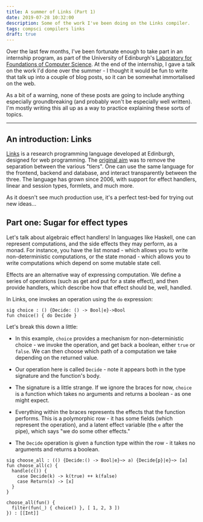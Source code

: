 ```yaml
---
title: A summer of Links (Part 1)
date: 2019-07-28 10:32:00
description: Some of the work I've been doing on the Links compiler.
tags: compsci compilers links
draft: true
---
```


Over the last few months, I've been fortunate enough to take part in an internship program, as part of the University of
Edinburgh's [Laboratory for Foundations of Computer Science][lfcs]. At the end of the internship, I gave a talk on the
work I'd done over the summer - I thought it would be fun to write that talk up into a couple of blog posts, so it can
be somewhat immortalised on the web.

As a bit of a warning, none of these posts are going to include anything especially groundbreaking (and probably won't
be especially well written). I'm mostly writing this all up as a way to practice explaining these sorts of topics.

---

## An introduction: Links

[Links][links] is a research programming language developed at Edinburgh, designed for web programming. The [original
aim][without-tiers] was to remove the separation between the various "tiers". One can use the same language for the
frontend, backend and database, and interact transparently between the three. The language has grown since 2006, with
support for effect handlers, linear and session types, formlets, and much more.

As it doesn't see much production use, it's a perfect test-bed for trying out new ideas...

## Part one: Sugar for effect types
Let's talk about algebraic effect handlers! In languages like Haskell, one can represent computations, and the side
effects they may perform, as a monad. For instance, you have the list monad - which allows you to write
non-deterministic computations, or the state monad - which allows you to write computations which depend on some mutable
state cell.

Effects are an alternative way of expressing computation. We define a series of operations (such as get and put for a
state effect), and then provide handlers, which describe how that effect should be, well, handled.

In Links, one invokes an operation using the `do` expression:

```links
sig choice : () {Decide: () -> Bool|e}->Bool
fun choice() { do Decide }
```

Let's break this down a little:

 - In this example, `choice` provides a mechanism for non-deterministic choice - we invoke the operation, and get back a
   boolean, either `true` or `false`. We can then choose which path of a computation we take depending on the returned
   value.

 - Our operation here is called `Decide` - note it appears both in the type signature and the function's body.

 - The signature is a little strange. If we ignore the braces for now, `choice` is a function which takes no arguments
   and returns a boolean - as one might expect.

 - Everything within the braces represents the effects that the function performs. This is a polymorphic row - it has
   some fields (which represent the operation), and a latent effect variable (the `e` after the pipe), which says "we do
   some other effects."

 - The `Decide` operation is given a function type within the row - it takes no arguments and returns a boolean.

```links
sig choose_all : (() {Decide:() -> Bool|e}~> a) {Decide{p}|e}~> [a]
fun choose_all(c) {
  handle(c()) {
    case Decide(k) -> k(true) ++ k(false)
    case Return(x) -> [x]
  }
}

choose_all(fun() {
  filter(fun(_) { choice() }, [ 1, 2, 3 ])
}) : [[Int]]
```


[lfcs]: http://wcms.inf.ed.ac.uk/lfcs "The LFCS website"
[links]: https://github.com/links-lang/links "Links' GitHub repository"
[without-tiers]: http://links-lang.org/papers/links-fmco06.pdf "Links: Web Programming Without Tiers"
